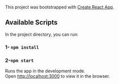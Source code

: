 This project was bootstrapped with [Create React App](https://github.com/facebook/create-react-app).

## Available Scripts

In the project directory, you can run:

### 1- `npm install`

### 2-`npm start`

Runs the app in the development mode.<br />
Open [http://localhost:3000](http://localhost:3000) to view it in the browser.

